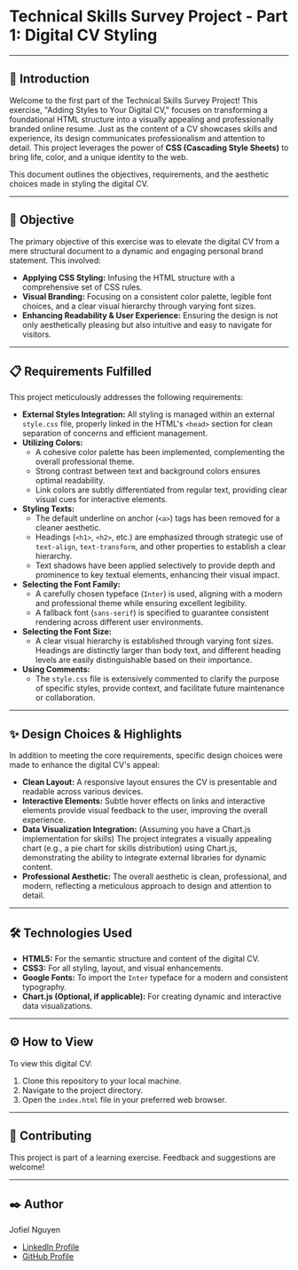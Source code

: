 # Technical Skills Survey Project - Part 1: Digital CV Styling

---

## 🚀 Introduction

Welcome to the first part of the Technical Skills Survey Project! This exercise, "Adding Styles to Your Digital CV," focuses on transforming a foundational HTML structure into a visually appealing and professionally branded online resume. Just as the content of a CV showcases skills and experience, its design communicates professionalism and attention to detail. This project leverages the power of **CSS (Cascading Style Sheets)** to bring life, color, and a unique identity to the web.

This document outlines the objectives, requirements, and the aesthetic choices made in styling the digital CV.

---

## 🎯 Objective

The primary objective of this exercise was to elevate the digital CV from a mere structural document to a dynamic and engaging personal brand statement. This involved:

* **Applying CSS Styling:** Infusing the HTML structure with a comprehensive set of CSS rules.
* **Visual Branding:** Focusing on a consistent color palette, legible font choices, and a clear visual hierarchy through varying font sizes.
* **Enhancing Readability & User Experience:** Ensuring the design is not only aesthetically pleasing but also intuitive and easy to navigate for visitors.

---

## 📋 Requirements Fulfilled

This project meticulously addresses the following requirements:

* **External Styles Integration:** All styling is managed within an external `style.css` file, properly linked in the HTML's `<head>` section for clean separation of concerns and efficient management.
* **Utilizing Colors:**
    * A cohesive color palette has been implemented, complementing the overall professional theme.
    * Strong contrast between text and background colors ensures optimal readability.
    * Link colors are subtly differentiated from regular text, providing clear visual cues for interactive elements.
* **Styling Texts:**
    * The default underline on anchor (`<a>`) tags has been removed for a cleaner aesthetic.
    * Headings (`<h1>`, `<h2>`, etc.) are emphasized through strategic use of `text-align`, `text-transform`, and other properties to establish a clear hierarchy.
    * Text shadows have been applied selectively to provide depth and prominence to key textual elements, enhancing their visual impact.
* **Selecting the Font Family:**
    * A carefully chosen typeface (`Inter`) is used, aligning with a modern and professional theme while ensuring excellent legibility.
    * A fallback font (`sans-serif`) is specified to guarantee consistent rendering across different user environments.
* **Selecting the Font Size:**
    * A clear visual hierarchy is established through varying font sizes. Headings are distinctly larger than body text, and different heading levels are easily distinguishable based on their importance.
* **Using Comments:**
    * The `style.css` file is extensively commented to clarify the purpose of specific styles, provide context, and facilitate future maintenance or collaboration.

---

## ✨ Design Choices & Highlights

In addition to meeting the core requirements, specific design choices were made to enhance the digital CV's appeal:

* **Clean Layout:** A responsive layout ensures the CV is presentable and readable across various devices.
* **Interactive Elements:** Subtle hover effects on links and interactive elements provide visual feedback to the user, improving the overall experience.
* **Data Visualization Integration:** (Assuming you have a Chart.js implementation for skills) The project integrates a visually appealing chart (e.g., a pie chart for skills distribution) using Chart.js, demonstrating the ability to integrate external libraries for dynamic content.
* **Professional Aesthetic:** The overall aesthetic is clean, professional, and modern, reflecting a meticulous approach to design and attention to detail.

---

## 🛠️ Technologies Used

* **HTML5:** For the semantic structure and content of the digital CV.
* **CSS3:** For all styling, layout, and visual enhancements.
* **Google Fonts:** To import the `Inter` typeface for a modern and consistent typography.
* **Chart.js (Optional, if applicable):** For creating dynamic and interactive data visualizations.

---

## ⚙️ How to View

To view this digital CV:

1.  Clone this repository to your local machine.
2.  Navigate to the project directory.
3.  Open the `index.html` file in your preferred web browser.

---

## 🤝 Contributing

This project is part of a learning exercise. Feedback and suggestions are welcome!

---

## ✒️ Author

Jofiel Nguyen
* [LinkedIn Profile](https://www.linkedin.com/in/jofiel-nguyen-a63359269/)
* [GitHub Profile](https://github.com/jofiel-nguyen)
